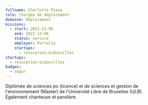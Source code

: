 ```yaml
---
fullname: Charlotte Piana
role: Chargée de déploiement
domaine: Déploiement
missions:
  - start: 2021-12-06
    end: 2022-12-06
    status: service
    employer: Portalia
    startups:
      - resorption-bidonvilles
startups:
  - resorption-bidonvilles
badges:
  - segur
---
```

Diplômée de sciences po (licence) et de sciences et gestion de l'environnement (Master) de l'Université Libre de Bruxelles (ULB). Également chanteuse et parolière.